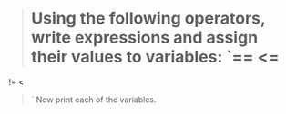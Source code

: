 > Using the following operators, write expressions and assign their values to variables:
  `==
   <=
   >=
   !=
   <
   >`
  Now print each of the variables.

